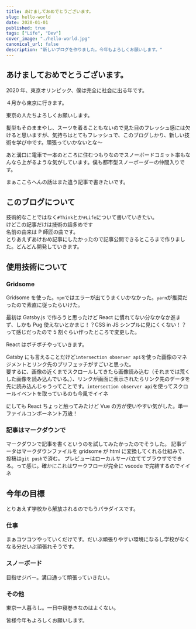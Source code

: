 ```yaml
---
title: あけましておめでとうございます。
slug: hello-world
date: 2020-01-01
published: true
tags: ["Life", "Dev"]
cover_image: "./hello-world.jpg"
canonical_url: false
description: "新しいブログを作りました。今年もよろしくお願いします。"
---
```


## あけましておめでとうございます。

2020 年、東京オリンピック、僕は完全に社会に出る年です。

４月から東京に行きます。

東京の人たちよろしくお願いします。

髪型もそのままやし、スーツを着ることもないので見た目のフレッシュ感には欠けると思いますが、気持ちはとてもフレッシュで、このブログしかり、新しい技術を学び中です。頑張っていかないとな〜

あと溝口に電車で一本のところに住むつもりなのでスノーボードコミット率もなんなら上がるような気がしています。僕も都市型スノーボーダーの仲間入りです。

まぁここらへんの話はまた違う記事で書きたいです。

## このブログについて

技術的なことではなく`#Think`とか`#Life`について書いていきたい。<br>
けどこの記事だけは技術の話多めです<br>
名前の由来は P 師匠の曲です。<br>
とりあえずあけおめ記事にしたかったので記事公開できるところまで作りました。どんどん開発していきます。

## 使用技術について

### Gridsome

Gridsome を使った。`npm`ではエラーが出てうまくいかなかった。`yarn`が推奨だったので素直に従ったらいけた。

最初は Gatsby.js で作ろうと思ったけど React に慣れてない分なかなか進まず、しかも Pug 使えないとかまじ！？CSS in JS シンプルに見にくくない！？って感じだったので 5 割ぐらい作ったところで変更した。

React はボチボチやっていきます。

Gatsby にも言えることだけど`intersection observer api`を使った画像のマネジメントとリンク先のプリフェッチがすごいと思った。<br>
要するに、画像の近くまでスクロールしてきたら画像読み込む（それまでは荒くした画像を読み込んでいる。）、リンクが画面に表示されたらリンク先のデータを先に読み込んじゃうってことです。`intersection observer api`を使ってスクロールイベントを取っているのも今風でイイネ

にしても React ちょっと触ってみたけど Vue の方が使いやすい気がした。単一ファイルコンポーネント万歳！

### 記事はマークダウンで

マークダウンで記事を書くというのを試してみたかったのでそうした。
記事データはマークダウンファイルを gridsome が html に変換してくれる仕組みで、投稿は`git push`で済む。
プレビューはローカルサーバ立ててブラウザでできる。って感じ。確かにこれはワークフローが完全に vscode で完結するのでイイネ

## 今年の目標

とりあえず学校から解放されるのでもうパラダイスです。

### 仕事

まぁコツコツやっていくだけです。だいぶ頑張りやすい環境になるし学校がなくなる分だいぶ頑張れそうです。

### スノーボード

目指せジバー。溝口通って頑張っていきたい。

### その他

東京一人暮らし。一日中寝巻きなのはよくない。

皆様今年もよろしくお願いします。
